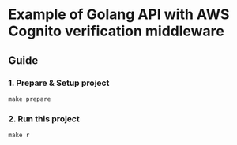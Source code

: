 # Example of Golang API with AWS Cognito verification middleware

## Guide

### 1. Prepare & Setup project
 ``` make prepare ```

### 2. Run this project
``` make r ```
